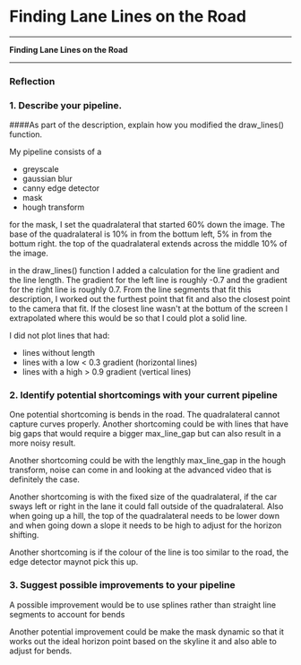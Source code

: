 # **Finding Lane Lines on the Road** 

---

**Finding Lane Lines on the Road**


[//]: # (Image References)

[image1]: ./examples/grayscale.jpg "Grayscale"

---

### Reflection

### 1. Describe your pipeline.  

####As part of the description, explain how you modified the draw_lines() function.

My pipeline consists of a
* greyscale
* gaussian blur
* canny edge detector
* mask
* hough transform

for the mask, I set the quadralateral that started 60% down the image.
The base of the quadralateral is 10% in from the bottum left, 5% in from the bottum right.
the top of the quadralateral extends across the middle 10% of the image.

in the draw_lines() function I added a calculation for the line gradient and the line length.
The gradient for the left line is roughly -0.7 and the gradient for the right line is roughly 0.7.
From the line segments that fit this description, I worked out the furthest point that fit and also
the closest point to the camera that fit. If the closest line wasn't at the bottum of the screen I extrapolated
where this would be so that I could plot a solid line.

I did not plot lines that had:
* lines without length
* lines with a low < 0.3 gradient (horizontal lines)
* lines with a high > 0.9 gradient (vertical lines)


### 2. Identify potential shortcomings with your current pipeline

One potential shortcoming is bends in the road. The quadralateral cannot capture curves properly.
Another shortcoming could be with lines that have big gaps that would require a bigger max_line_gap but can also result in a more noisy result.

Another shortcoming could be with the lengthly max_line_gap in the hough transform, noise can come in and looking at the advanced video that is definitely the case. 

Another shortcoming is with the fixed size of the quadralateral, if the car sways left or right in the lane it could fall outside of the quadralateral. Also when going up a hill, the top of the quadralateral needs to be lower down and when going down a slope it needs to be high to adjust for the horizon shifting.

Another shortcoming is if the colour of the line is too similar to the road, the edge detector maynot pick this up.

### 3. Suggest possible improvements to your pipeline

A possible improvement would be to use splines rather than straight line segments to account for bends

Another potential improvement could be make the mask dynamic so that it works out the ideal horizon point based on the skyline it and also able to adjust for bends.


